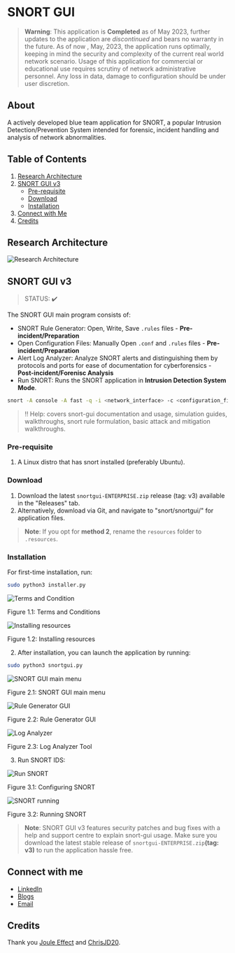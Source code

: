 # SNORT GUI
> **Warning**: This application is **Completed** as of May 2023, further updates to the application are *discontinued* and bears no warranty in the future. As of now , May, 2023, the application runs optimally, keeping in mind the security and complexity of the current real world network scenario. Usage of this application for commercial or educational use requires scrutiny of network administrative personnel. Any loss in data, damage to configuration should be under user discretion.

## About
A actively developed blue team application for SNORT, a popular Intrusion Detection/Prevention System intended for forensic, incident handling and analysis of network abnormalities.

## Table of Contents
1. [Research Architecture](#research-architecture)
2. [SNORT GUI v3](#snort-gui-v3)
    * [Pre-requisite](#pre-requisite)
    * [Download](#download)
    * [Installation](#installation)
3. [Connect with Me](#connect-with-me)
4. [Credits](#credits)

## Research Architecture

![Research Architecture](https://user-images.githubusercontent.com/70995581/229307468-1aa44b4f-0695-4f10-ba31-b71a0360c0ed.png)



## SNORT GUI v3

> STATUS: :heavy_check_mark:

The SNORT GUI main program consists of:

- SNORT Rule Generator: Open, Write, Save `.rules` files - **Pre-incident/Preparation**
- Open Configuration Files: Manually Open `.conf` and `.rules` files - **Pre-incident/Preparation**
- Alert Log Analyzer: Analyze SNORT alerts and distinguishing them by protocols and ports for ease of documentation for cyberforensics - **Post-incident/Forenisc Analysis**
- Run SNORT: Runs the SNORT application in **Intrusion Detection System Mode**.
```bash
snort -A console -A fast -q -i <network_interface> -c <configuration_file> -l <log_folderpath>
```
>  :bangbang:  Help: covers snort-gui documentation and usage, simulation guides, walkthroughs, snort rule formulation, basic attack and mitigation walkthroughs.

### Pre-requisite

1. A Linux distro that has snort installed (preferably Ubuntu).

### Download

1. Download the latest `snortgui-ENTERPRISE.zip` release (tag: v3) available in the "Releases" tab.
2. Alternatively, download via Git, and navigate to "snort/snortgui/" for application files.
> **Note**: If you opt for **method 2**, rename the `resources` folder to `.resources`.

### Installation

For first-time installation, run:

```bash
sudo python3 installer.py
```

   ![Terms and Condition](https://user-images.githubusercontent.com/70995581/219879971-e67a8a21-962b-4f18-ad63-8813ba5f5b6a.png)

   Figure 1.1: Terms and Conditions
   
   ![Installing resources](https://user-images.githubusercontent.com/70995581/223300214-8474d391-d4cb-4bec-9554-4b23e2510923.png)


   Figure 1.2: Installing resources

2. After installation, you can launch the application by running:

```bash
sudo python3 snortgui.py
```

![SNORT GUI main menu](https://user-images.githubusercontent.com/70995581/223300378-1235b879-6d70-4d4c-838a-c57557107662.png)


Figure 2.1: SNORT GUI main menu

![Rule Generator GUI](https://user-images.githubusercontent.com/70995581/223300719-4b603ed9-a5a3-482c-b409-6612a8f9b8e1.png)


Figure 2.2: Rule Generator GUI


![Log Analyzer](https://user-images.githubusercontent.com/70995581/227723225-e67f63cb-6b2d-4ce8-b42d-874ff8fcc381.png)


Figure 2.3: Log Analyzer Tool

3. Run SNORT IDS:

![Run SNORT](https://user-images.githubusercontent.com/70995581/229309507-cb79f013-af93-4245-b6be-2e9d5fd4d5f3.png)<br>

Figure 3.1: Configuring SNORT

![SNORT running](https://user-images.githubusercontent.com/70995581/229309060-e7671380-34dc-4e6c-891a-47423f8250ee.png)<br>

Figure 3.2: Running SNORT

> **Note**: SNORT GUI v3 features security patches and bug fixes with a help and support centre to explain snort-gui usage. Make sure you download the latest stable release of `snortgui-ENTERPRISE.zip`**(tag: v3)** to run the application hassle free.

## Connect with me

- [LinkedIn](https://www.linkedin.com/in/whcyberus/)
- [Blogs](https://ethicalcyberuspathways.wordpress.com/)
- [Email](mailto:whcyberus@gmail.com)

## Credits

Thank you [Joule Effect](https://github.com/jouleffect) and [ChrisJD20](https://github.com/chrisjd20/Snorpy).
